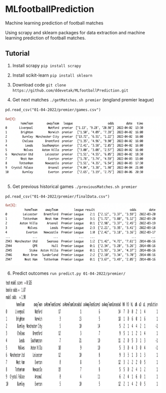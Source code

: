 # MLfootballPrediction
Machine learning prediction of football matches

Using scrapy and sklearn packages for data extraction and machine learning prediction of football matches.

## Tutorial

1. Install scrapy  `pip install scrapy`
  
2. Install scikit-learn  `pip install sklearn`

3. Download code `git clone https://github.com/ddevetak/MLfootballPrediction.git`

4. Get next matches `./getMatches.sh premier` (england premier league)


`pd.read_csv("01-04-2022/premier/games.csv")`

<img src="https://github.com/ddevetak/MLfootballPrediction/blob/main/figures/games.png" width="660" height="200">


5. Get previous historical games `./previousMatches.sh premier`

`pd.read_csv("01-04-2022/premier/finalData.csv")`

<img src="https://github.com/ddevetak/MLfootballPrediction/blob/main/figures/data.png" width="600" height="200">


6. Predict outcomes `run predict.py 01-04-2022/premier/`


<img src="https://github.com/ddevetak/MLfootballPrediction/blob/main/figures/predictions.png" width="760" height="350">




